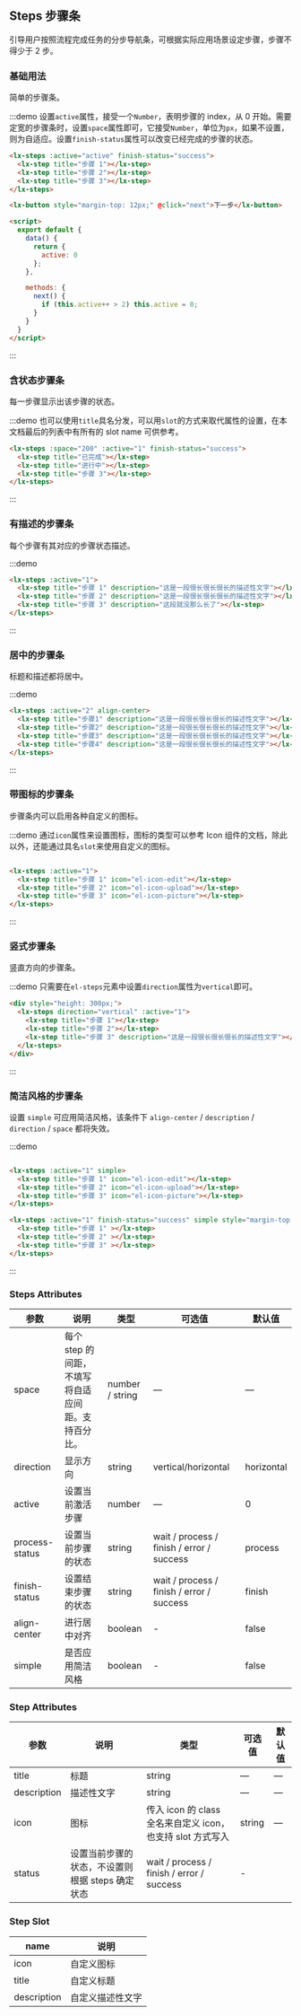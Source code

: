 ## Steps 步骤条
引导用户按照流程完成任务的分步导航条，可根据实际应用场景设定步骤，步骤不得少于 2 步。

### 基础用法

简单的步骤条。

:::demo 设置`active`属性，接受一个`Number`，表明步骤的 index，从 0 开始。需要定宽的步骤条时，设置`space`属性即可，它接受`Number`，单位为`px`，如果不设置，则为自适应。设置`finish-status`属性可以改变已经完成的步骤的状态。
```html
<lx-steps :active="active" finish-status="success">
  <lx-step title="步骤 1"></lx-step>
  <lx-step title="步骤 2"></lx-step>
  <lx-step title="步骤 3"></lx-step>
</lx-steps>

<lx-button style="margin-top: 12px;" @click="next">下一步</lx-button>

<script>
  export default {
    data() {
      return {
        active: 0
      };
    },

    methods: {
      next() {
        if (this.active++ > 2) this.active = 0;
      }
    }
  }
</script>
```
:::

### 含状态步骤条

每一步骤显示出该步骤的状态。

:::demo 也可以使用`title`具名分发，可以用`slot`的方式来取代属性的设置，在本文档最后的列表中有所有的 slot name 可供参考。
```html
<lx-steps :space="200" :active="1" finish-status="success">
  <lx-step title="已完成"></lx-step>
  <lx-step title="进行中"></lx-step>
  <lx-step title="步骤 3"></lx-step>
</lx-steps>
```
:::

### 有描述的步骤条

每个步骤有其对应的步骤状态描述。

:::demo
```html
<lx-steps :active="1">
  <lx-step title="步骤 1" description="这是一段很长很长很长的描述性文字"></lx-step>
  <lx-step title="步骤 2" description="这是一段很长很长很长的描述性文字"></lx-step>
  <lx-step title="步骤 3" description="这段就没那么长了"></lx-step>
</lx-steps>
```
:::

### 居中的步骤条

标题和描述都将居中。

:::demo
```html
<lx-steps :active="2" align-center>
  <lx-step title="步骤1" description="这是一段很长很长很长的描述性文字"></lx-step>
  <lx-step title="步骤2" description="这是一段很长很长很长的描述性文字"></lx-step>
  <lx-step title="步骤3" description="这是一段很长很长很长的描述性文字"></lx-step>
  <lx-step title="步骤4" description="这是一段很长很长很长的描述性文字"></lx-step>
</lx-steps>
```
:::

### 带图标的步骤条
步骤条内可以启用各种自定义的图标。

:::demo 通过`icon`属性来设置图标，图标的类型可以参考 Icon 组件的文档，除此以外，还能通过具名`slot`来使用自定义的图标。
```html

<lx-steps :active="1">
  <lx-step title="步骤 1" icon="el-icon-edit"></lx-step>
  <lx-step title="步骤 2" icon="el-icon-upload"></lx-step>
  <lx-step title="步骤 3" icon="el-icon-picture"></lx-step>
</lx-steps>
```
:::

### 竖式步骤条

竖直方向的步骤条。

:::demo 只需要在`el-steps`元素中设置`direction`属性为`vertical`即可。
```html
<div style="height: 300px;">
  <lx-steps direction="vertical" :active="1">
    <lx-step title="步骤 1"></lx-step>
    <lx-step title="步骤 2"></lx-step>
    <lx-step title="步骤 3" description="这是一段很长很长很长的描述性文字"></lx-step>
  </lx-steps>
</div>
```
:::

### 简洁风格的步骤条
设置 `simple` 可应用简洁风格，该条件下 `align-center` / `description` / `direction` / `space` 都将失效。

:::demo
```html

<lx-steps :active="1" simple>
  <lx-step title="步骤 1" icon="el-icon-edit"></lx-step>
  <lx-step title="步骤 2" icon="el-icon-upload"></lx-step>
  <lx-step title="步骤 3" icon="el-icon-picture"></lx-step>
</lx-steps>

<lx-steps :active="1" finish-status="success" simple style="margin-top: 20px">
  <lx-step title="步骤 1" ></lx-step>
  <lx-step title="步骤 2" ></lx-step>
  <lx-step title="步骤 3" ></lx-step>
</lx-steps>
```
:::

### Steps Attributes

| 参数      | 说明    | 类型      | 可选值       | 默认值   |
|---------- |-------- |---------- |-------------  |-------- |
| space | 每个 step 的间距，不填写将自适应间距。支持百分比。 | number / string | — | — |
| direction | 显示方向 | string | vertical/horizontal | horizontal |
| active | 设置当前激活步骤  | number | — | 0 |
| process-status | 设置当前步骤的状态 | string | wait / process / finish / error / success | process |
| finish-status | 设置结束步骤的状态 | string | wait / process / finish / error / success | finish |
| align-center | 进行居中对齐 | boolean | - | false |
| simple | 是否应用简洁风格 | boolean | - | false |

### Step Attributes
| 参数      | 说明    | 类型      | 可选值       | 默认值   |
|---------- |-------- |---------- |-------------  |-------- |
| title | 标题 | string | — | — |
| description | 描述性文字 | string | — | — |
| icon | 图标 | 传入 icon 的 class 全名来自定义 icon，也支持 slot 方式写入 | string | — |
| status | 设置当前步骤的状态，不设置则根据 steps 确定状态 | wait / process / finish / error / success | - |

### Step Slot
| name | 说明  |
|----|----|
| icon | 自定义图标 |
| title | 自定义标题 |
| description | 自定义描述性文字 |
